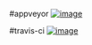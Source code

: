 #appveyor [![image](https://ci.appveyor.com/api/projects/status/gjl35qp8s14ciywh?svg=true)](https://ci.appveyor.com/project/churuxu/libuv-builds)

#travis-ci [![image](https://travis-ci.org/churuxu/libuv_builds.svg?branch=master)](https://travis-ci.org/churuxu/libuv_builds)



